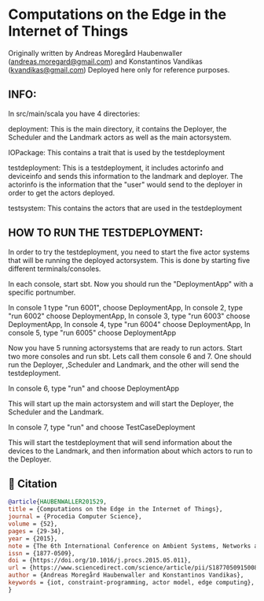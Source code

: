 # Computations on the Edge in the Internet of Things

Originally written by Andreas Moregård Haubenwaller (andreas.moregard@gmail.com) and Konstantinos Vandikas (kvandikas@gmail.com)
Deployed here only for reference purposes.

## INFO:

In src/main/scala you have 4 directories:

deployment: This is the main directory, it contains the Deployer, 
the Scheduler and the Landmark actors as well as the main actorsystem.

IOPackage: This contains a trait that is used by the testdeployment

testdeployment: This is a testdeployment, it includes actorinfo and 
deviceinfo and sends this information to the landmark and deployer.
The actorinfo is the information that the "user" would send to the
deployer in order to get the actors deployed.

testsystem: This contains the actors that are used in the testdeployment

## HOW TO RUN THE TESTDEPLOYMENT:
In order to try the testdeployment, you need to start the five actor systems
that will be running the deployed actorsystem. This is done by starting five
different terminals/consoles.

In each console, start sbt. Now you should run the "DeploymentApp" with a 
specific portnumber. 

In console 1 type "run 6001", choose DeploymentApp,
In console 2, type "run 6002" choose DeploymentApp,
In console 3, type "run 6003" choose DeploymentApp,
In console 4, type "run 6004" choose DeploymentApp,
In console 5, type "run 6005" choose DeploymentApp


Now you have 5 running actorsystems that are ready to run actors. Start two
more consoles and run sbt. Lets call them console 6 and 7. One should run the Deployer,
,Scheduler and Landmark, and the other will send the testdeployment.

In console 6, type "run" and choose DeploymentApp

This will start up the main actorsystem and will start the Deployer, the
Scheduler and the Landmark.

In console 7, type "run" and choose TestCaseDeployment

This will start the testdeployment that will send information about the 
devices to the Landmark, and then information about which actors to run
to the Deployer.

## 💬 Citation

```bibtex
@article{HAUBENWALLER201529,
title = {Computations on the Edge in the Internet of Things},
journal = {Procedia Computer Science},
volume = {52},
pages = {29-34},
year = {2015},
note = {The 6th International Conference on Ambient Systems, Networks and Technologies (ANT-2015), the 5th International Conference on Sustainable Energy Information Technology (SEIT-2015)},
issn = {1877-0509},
doi = {https://doi.org/10.1016/j.procs.2015.05.011},
url = {https://www.sciencedirect.com/science/article/pii/S187705091500811X},
author = {Andreas Moregård Haubenwaller and Konstantinos Vandikas},
keywords = {iot, constraint-programming, actor model, edge computing},
}